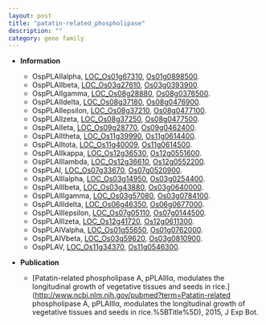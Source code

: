 ```yaml
---
layout: post
title: "patatin-related_phospholipase"
description: ""
category: gene family
---
```


* **Information**  
    + OspPLAIIalpha, [LOC_Os01g67310](http://rice.uga.edu/cgi-bin/ORF_infopage.cgi?orf=LOC_Os01g67310), [Os01g0898500](http://rapdb.dna.affrc.go.jp/viewer/gbrowse_details/irgsp1?name=Os01g0898500).
    + OspPLAIIbeta, [LOC_Os03g27610](http://rice.uga.edu/cgi-bin/ORF_infopage.cgi?orf=LOC_Os03g27610), [Os03g0393900](http://rapdb.dna.affrc.go.jp/viewer/gbrowse_details/irgsp1?name=Os03g0393900).
    + OspPLAIIgamma, [LOC_Os08g28880](http://rice.uga.edu/cgi-bin/ORF_infopage.cgi?orf=LOC_Os08g28880), [Os08g0376500](http://rapdb.dna.affrc.go.jp/viewer/gbrowse_details/irgsp1?name=Os08g0376500).
    + OspPLAIIdelta, [LOC_Os08g37180](http://rice.uga.edu/cgi-bin/ORF_infopage.cgi?orf=LOC_Os08g37180), [Os08g0476900](http://rapdb.dna.affrc.go.jp/viewer/gbrowse_details/irgsp1?name=Os08g0476900).
    + OspPLAIIepsilon, [LOC_Os08g37210](http://rice.uga.edu/cgi-bin/ORF_infopage.cgi?orf=LOC_Os08g37210), [Os08g0477100](http://rapdb.dna.affrc.go.jp/viewer/gbrowse_details/irgsp1?name=Os08g0477100).
    + OspPLAIIzeta, [LOC_Os08g37250](http://rice.uga.edu/cgi-bin/ORF_infopage.cgi?orf=LOC_Os08g37250), [Os08g0477500](http://rapdb.dna.affrc.go.jp/viewer/gbrowse_details/irgsp1?name=Os08g0477500).
    + OspPLAIIeta, [LOC_Os09g28770](http://rice.uga.edu/cgi-bin/ORF_infopage.cgi?orf=LOC_Os09g28770), [Os09g0462400](http://rapdb.dna.affrc.go.jp/viewer/gbrowse_details/irgsp1?name=Os09g0462400).
    + OspPLAIItheta, [LOC_Os11g39990](http://rice.uga.edu/cgi-bin/ORF_infopage.cgi?orf=LOC_Os11g39990), [Os11g0614400](http://rapdb.dna.affrc.go.jp/viewer/gbrowse_details/irgsp1?name=Os11g0614400).
    + OspPLAIItota, [LOC_Os11g40009](http://rice.uga.edu/cgi-bin/ORF_infopage.cgi?orf=LOC_Os11g40009), [Os11g0614500](http://rapdb.dna.affrc.go.jp/viewer/gbrowse_details/irgsp1?name=Os11g0614500).
    + OspPLAIIkappa, [LOC_Os12g36530](http://rice.uga.edu/cgi-bin/ORF_infopage.cgi?orf=LOC_Os12g36530), [Os12g0551600](http://rapdb.dna.affrc.go.jp/viewer/gbrowse_details/irgsp1?name=Os12g0551600).
    + OspPLAIIlambda, [LOC_Os12g36610](http://rice.uga.edu/cgi-bin/ORF_infopage.cgi?orf=LOC_Os12g36610), [Os12g0552200](http://rapdb.dna.affrc.go.jp/viewer/gbrowse_details/irgsp1?name=Os12g0552200).
    + OspPLAI, [LOC_Os07g33670](http://rice.uga.edu/cgi-bin/ORF_infopage.cgi?orf=LOC_Os07g33670), [Os07g0520900](http://rapdb.dna.affrc.go.jp/viewer/gbrowse_details/irgsp1?name=Os07g0520900).
    + OspPLAIIIalpha, [LOC_Os03g14950](http://rice.uga.edu/cgi-bin/ORF_infopage.cgi?orf=LOC_Os03g14950), [Os03g0254400](http://rapdb.dna.affrc.go.jp/viewer/gbrowse_details/irgsp1?name=Os03g0254400).
    + OspPLAIIIbeta, [LOC_Os03g43880](http://rice.uga.edu/cgi-bin/ORF_infopage.cgi?orf=LOC_Os03g43880), [Os03g0640000](http://rapdb.dna.affrc.go.jp/viewer/gbrowse_details/irgsp1?name=Os03g0640000).
    + OspPLAIIIgamma, [LOC_Os03g57080](http://rice.uga.edu/cgi-bin/ORF_infopage.cgi?orf=LOC_Os03g57080), [Os03g0784100](http://rapdb.dna.affrc.go.jp/viewer/gbrowse_details/irgsp1?name=Os03g0784100).
    + OspPLAIIIdelta, [LOC_Os06g46350](http://rice.uga.edu/cgi-bin/ORF_infopage.cgi?orf=LOC_Os06g46350), [Os06g0677000](http://rapdb.dna.affrc.go.jp/viewer/gbrowse_details/irgsp1?name=Os06g0677000).
    + OspPLAIIIepsilon, [LOC_Os07g05110](http://rice.uga.edu/cgi-bin/ORF_infopage.cgi?orf=LOC_Os07g05110), [Os07g0144500](http://rapdb.dna.affrc.go.jp/viewer/gbrowse_details/irgsp1?name=Os07g0144500).
    + OspPLAIIIzeta, [LOC_Os12g41720](http://rice.uga.edu/cgi-bin/ORF_infopage.cgi?orf=LOC_Os12g41720), [Os12g0611300](http://rapdb.dna.affrc.go.jp/viewer/gbrowse_details/irgsp1?name=Os12g0611300).
    + OspPLAIValpha, [LOC_Os01g55650](http://rice.uga.edu/cgi-bin/ORF_infopage.cgi?orf=LOC_Os01g55650), [Os01g0762000](http://rapdb.dna.affrc.go.jp/viewer/gbrowse_details/irgsp1?name=Os01g0762000).
    + OspPLAIVbeta, [LOC_Os03g59620](http://rice.uga.edu/cgi-bin/ORF_infopage.cgi?orf=LOC_Os03g59620), [Os03g0810900](http://rapdb.dna.affrc.go.jp/viewer/gbrowse_details/irgsp1?name=Os03g0810900).
    + OspPLAV, [LOC_Os11g34370](http://rice.uga.edu/cgi-bin/ORF_infopage.cgi?orf=LOC_Os11g34370), [Os11g0546300](http://rapdb.dna.affrc.go.jp/viewer/gbrowse_details/irgsp1?name=Os11g0546300).

* **Publication**  
    + [Patatin-related phospholipase A, pPLAIIIα, modulates the longitudinal growth of vegetative tissues and seeds in rice.](http://www.ncbi.nlm.nih.gov/pubmed?term=Patatin-related phospholipase A, pPLAIIIα, modulates the longitudinal growth of vegetative tissues and seeds in rice.%5BTitle%5D), 2015, J Exp Bot.


